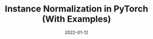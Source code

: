---
title: Instance Normalization in PyTorch (With Examples)
date: 2022-01-12
categories: 
  - Neural Networks
tags:
  - Normalization
  - PyTorch
excerpt: A quick introduction to Instance Normalization in PyTorch, complete with code and an example to get you started. Part of a bigger series covering the various types of widely used normalization techniques.
link: https://wandb.ai/wandb_fc/Normalization-Series/reports/Instance-Normalization-in-PyTorch-With-Examples---VmlldzoxNDIyNTQx
---